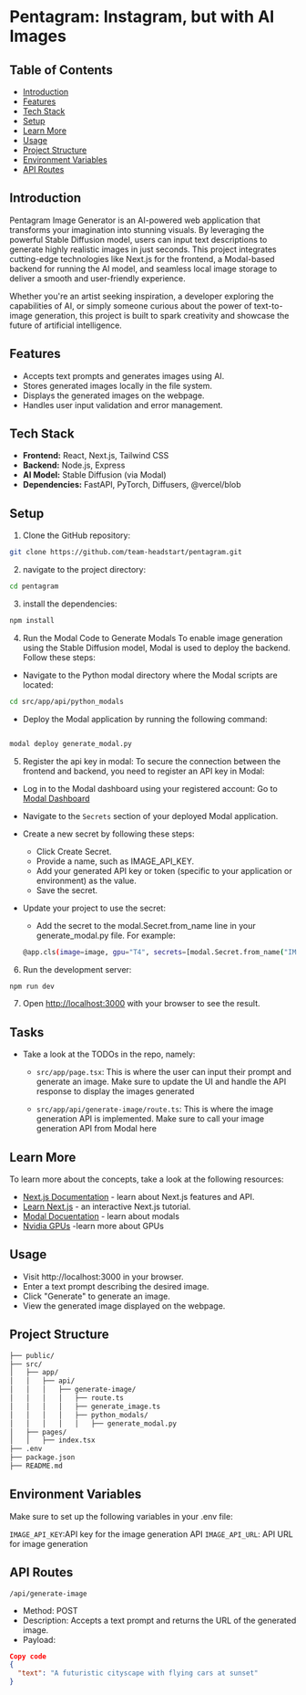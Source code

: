 # Pentagram: Instagram, but with AI Images
## Table of Contents
- [Introduction](#introduction)
- [Features](#features)
- [Tech Stack](#tech-stack)
- [Setup](#setup)
- [Learn More](#learn-more)
- [Usage](#usage)
- [Project Structure](#Project-structure)
- [Environment Variables](#environment-variables)
- [API Routes](#api-routes)


## Introduction
Pentagram Image Generator is an AI-powered web application that transforms your imagination into stunning visuals. By leveraging the powerful Stable Diffusion model, users can input text descriptions to generate highly realistic images in just seconds. This project integrates cutting-edge technologies like Next.js for the frontend, a Modal-based backend for running the AI model, and seamless local image storage to deliver a smooth and user-friendly experience.

Whether you're an artist seeking inspiration, a developer exploring the capabilities of AI, or simply someone curious about the power of text-to-image generation, this project is built to spark creativity and showcase the future of artificial intelligence.

## Features
- Accepts text prompts and generates images using AI.
- Stores generated images locally in the file system.
- Displays the generated images on the webpage.
- Handles user input validation and error management.

## Tech Stack
- **Frontend:** React, Next.js, Tailwind CSS
- **Backend:** Node.js, Express
- **AI Model:** Stable Diffusion (via Modal)
- **Dependencies:** FastAPI, PyTorch, Diffusers, @vercel/blob

## Setup
1. Clone the GitHub repository:

```bash
git clone https://github.com/team-headstart/pentagram.git
```

2. navigate to the project directory:

```bash
cd pentagram
```

3. install the dependencies:

```bash
npm install
```
4. Run the Modal Code to Generate Modals
To enable image generation using the Stable Diffusion model, Modal is used to deploy the backend. Follow these steps:
- Navigate to the Python modal directory where the Modal scripts are located:
```sh
cd src/app/api/python_modals

```
- Deploy the Modal application by running the following command:
```sh

modal deploy generate_modal.py
```

5. Register the api key in modal:
To secure the connection between the frontend and backend, you need to register an API key in Modal:
- Log in to the Modal dashboard using your registered account: Go to [Modal Dashboard](https://modal.com/login)
- Navigate to the `Secrets` section of your deployed Modal application.
- Create a new secret by following these steps:
    - Click Create Secret.
    - Provide a name, such as IMAGE_API_KEY.
    - Add your generated API key or token (specific to your application or environment) as the value.
    - Save the secret.
- Update your project to use the secret:

    - Add the secret to the modal.Secret.from_name line in your generate_modal.py file. For example:
    ```sh
    @app.cls(image=image, gpu="T4", secrets=[modal.Secret.from_name("IMAGE_API_KEY")])
    ```
6. Run the development server:

```sh
npm run dev
```
7. Open [http://localhost:3000](http://localhost:3000) with your browser to see the result.

## Tasks

- Take a look at the TODOs in the repo, namely:

    - `src/app/page.tsx`: This is where the user can input their prompt and generate an image. Make sure to update the UI and handle the API response to display the images generated

    - `src/app/api/generate-image/route.ts`: This is where the image generation API is implemented. Make sure to call your image generation API from Modal here


## Learn More

To learn more about the concepts, take a look at the following resources:

- [Next.js Documentation](https://nextjs.org/docs) - learn about Next.js features and API.
- [Learn Next.js](https://nextjs.org/learn) - an interactive Next.js tutorial.
- [Modal Docuentation](https://modal.com/docs/examples/hello_world) - learn about modals
- [Nvidia GPUs](https://www.digitalocean.com/community/tutorials/h100_vs_other_gpus_choosing_the_right_gpu_for_your_machine_learning_workload) -learn more about GPUs

## Usage
- Visit http://localhost:3000 in your browser.
- Enter a text prompt describing the desired image.
- Click "Generate" to generate an image.
- View the generated image displayed on the webpage.

## Project Structure
```sh
├── public/
├── src/
│   ├── app/
│   │   ├── api/
│   │   │   ├── generate-image/
│   │   │   │   ├── route.ts
│   │   │   │   ├── generate_image.ts
│   │   │   │   ├── python_modals/
│   │   │   │   │   ├── generate_modal.py
│   ├── pages/
│   │   ├── index.tsx
├── .env
├── package.json
├── README.md

```
## Environment Variables
Make sure to set up the following variables in your .env file:


`IMAGE_API_KEY`:API key for the image generation API
`IMAGE_API_URL`: API URL for image generation

## API Routes
`/api/generate-image`
- Method: POST
- Description: Accepts a text prompt and returns the URL of the generated image.
- Payload:
```json
Copy code
{
  "text": "A futuristic cityscape with flying cars at sunset"
}
```